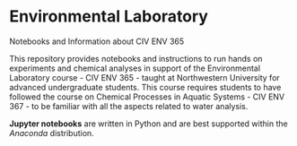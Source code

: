 # Environmental Laboratory 
Notebooks and Information about CIV ENV 365

This repository provides notebooks and instructions to run hands on experiments and chemical analyses in support of the Environmental Laboratory course - CIV ENV 365 - taught at Northwestern University for advanced undergraduate students. This course requires students to have followed the course on Chemical Processes in Aquatic Systems - CIV ENV 367 - to be familiar with all the aspects related to water analysis.

**Jupyter notebooks** are written in Python and are best supported within the *Anaconda* distribution.
